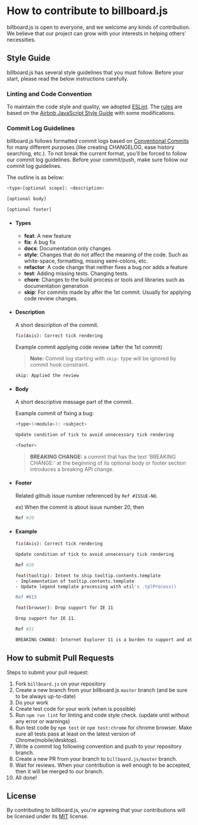 # How to contribute to billboard.js
billboard.js is open to everyone, and we welcome any kinds of contribution.
We believe that our project can grow with your interests in helping others' necessities.

## Style Guide

billboard.js has several style guidelines that you must follow.
Before your start, please read the below instructions carefully.

### Linting and Code Convention
To maintain the code style and quality, we adopted [ESLint](http://eslint.org/).
The [rules](https://github.com/naver/eslint-config-naver/tree/master/rules) are based on the [Airbnb JavaScript Style Guide](https://github.com/airbnb/javascript) with some modifications.

### Commit Log Guidelines
billboard.js follows formatted commit logs based on [Conventional Commits](https://www.conventionalcommits.org/) for many different purposes (like creating CHANGELOG, ease history searching, etc.).
To not break the current format, you'll be forced to follow our commit log guidelines.
Before your commit/push, make sure follow our commit log guidelines.

The outline is as below:
```bash
<type>[optional scope]: <description>

[optional body]

[optional footer]
```

- #### Types
  - **feat**: A new feature
  - **fix**: A bug fix
  - **docs**: Documentation only changes
  - **style**: Changes that do not affect the meaning of the code. Such as white-space, formatting, missing semi-colons, etc.
  - **refactor**: A code change that neither fixes a bug nor adds a feature
  - **test**: Adding missing tests. Changing tests.
  - **chore**: Changes to the build process or tools and libraries such as documentation generation
  - **skip**: For commits made by after the 1st commit. Usually for applying code review changes.

- #### Description
    A short description of the commit.

    ```bash
    fix(Axis): Correct tick rendering
    ```

    Example commit applying code review (after the 1st commit)
    > **Note:** Commit log starting with `skip:` type will be ignored by commit hook constraint.
    ```bash
    skip: Applied the review
    ```

- #### Body
    A short descriptive message part of the commit.

    Example commit of fixing a bug:
    ```bash
    <type>(<module>): <subject>

    Update condition of tick to avoid unnecessary tick rendering

    <footer>
    ```

    > **BREAKING CHANGE:** a commit that has the text 'BREAKING CHANGE:' at the beginning of its optional body or footer section introduces a breaking API change.

- #### Footer

    Related github issue number referenced by `Ref #ISSUE-NO`.

    ex) When the commit is about issue number 20, then
    ```bash
    Ref #20
    ```

- #### Example
    ```bash
    fix(Axis): Correct tick rendering

    Update condition of tick to avoid unnecessary tick rendering

    Ref #20
    ```

    ```bash
    feat(tooltip): Intent to ship tooltip.contents.template
    - Implementation of tooltip.contents.template
    - Update legend template processing with util's .tplProcess()

    Ref #813
    ```

    ```bash
    feat(browser): Drop support for IE 11

    Drop support for IE 11.

    Ref #31

    BREAKING CHANGE: Internet Explorer 11 is a burden to support and at EOL.
    ```


## How to submit Pull Requests
Steps to submit your pull request:

1. Fork `billboard.js` on your repository
2. Create a new branch from your billboard.js `master` branch (and be sure to be always up-to-date)
3. Do your work
4. Create test code for your work (when is possible)
5. Run `npm run lint` for linting and code style check. (update until without any error or warnings)
6. Run test code by `npm test` or `npm test:chrome` for chrome browser.
   Make sure all tests pass at least on the latest version of Chrome(mobile/desktop).
7. Write a commit log following convention and push to your repository branch.
8. Create a new PR from your branch to `billboard.js/master` branch.
9. Wait for reviews.
   When your contribution is well enough to be accepted, then it will be merged to our branch.
10. All done!


## License
By contributing to billboard.js, you're agreeing that your contributions will be licensed under its [MIT](https://opensource.org/licenses/MIT) license.
